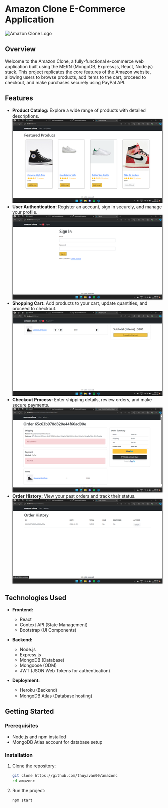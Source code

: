 # Amazon Clone E-Commerce Application

![Amazon Clone Logo](./images/amazon-clone-logo.png)

## Overview

Welcome to the Amazon Clone, a fully-functional e-commerce web application built using the MERN (MongoDB, Express.js, React, Node.js) stack. This project replicates the core features of the Amazon website, allowing users to browse products, add items to the cart, proceed to checkout, and make purchases securely using PayPal API.

## Features

- **Product Catalog:** Explore a wide range of products with detailed descriptions.
  ![Product page ](./gitimg/1.png)
- **User Authentication:** Register an account, sign in securely, and manage your profile.
  ![Auth page ](./gitimg/6.png)
- **Shopping Cart:** Add products to your cart, update quantities, and proceed to checkout.
  ![Cart page ](./gitimg/2.png)
- **Checkout Process:** Enter shipping details, review orders, and make secure payments.
  ![Checkout page ](./gitimg/7.png)
- **Order History:** View your past orders and track their status.
  ![History page ](./gitimg/9.png)

## Technologies Used

- **Frontend:**

  - React
  - Context API (State Management)
  - Bootstrap (UI Components)

- **Backend:**

  - Node.js
  - Express.js
  - MongoDB (Database)
  - Mongoose (ODM)
  - JWT (JSON Web Tokens for authentication)

- **Deployment:**
  - Heroku (Backend)
  - MongoDB Atlas (Database hosting)

## Getting Started

### Prerequisites

- Node.js and npm installed
- MongoDB Atlas account for database setup

### Installation

1. Clone the repository:

   ```bash
   git clone https://github.com/thuyavan00/amazonc
   cd amazonc
   ```

2. Run the project:

   ```bash
   npm start
   ```
